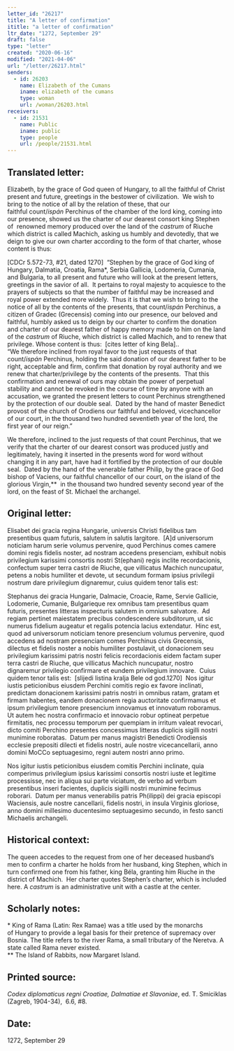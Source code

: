 ```yaml
---
letter_id: "26217"
title: "A letter of confirmation"
ititle: "a letter of confirmation"
ltr_date: "1272, September 29"
draft: false
type: "letter"
created: "2020-06-16"
modified: "2021-04-06"
url: "/letter/26217.html"
senders:
  - id: 26203
    name: Elizabeth of the Cumans
    iname: elizabeth of the cumans
    type: woman
    url: /woman/26203.html
receivers:
  - id: 21531
    name: Public
    iname: public
    type: people
    url: /people/21531.html
---
```

<h2> Translated letter:</h2><p>Elizabeth, by the grace of God queen of Hungary, to all the faithful of Christ present and future, greetings in the bestower of civilization.&nbsp; We wish to bring to the notice of all by the relation of these, that our faithful&nbsp;count/<i>ispán</i> Perchinus of the chamber of the lord king, coming into our presence, showed us the charter of our dearest consort king Stephen of&nbsp; renowned memory produced over the land of the <em>castrum</em> of Riuche which district is called Machich, asking us humbly and devotedly, that we deign to give our own charter according to the form of that charter, whose content is thus:</p><p>[CDCr 5.572-73, #21, dated 1270]&nbsp; “Stephen by the grace of God king of Hungary, Dalmatia, Croatia, Rama*, Serbia Gallicia, Lodomeria, Cumania, and Bulgaria, to all present and future who will look at the present letters, greetings in the savior of all. &nbsp;It pertains to royal majesty to acquiesce to the prayers of subjects so that the number of faithful may be increased and royal power extended more widely.&nbsp; Thus it is that we wish to bring to the notice of all by the contents of the presents, that count/<i>ispán </i>Perchinus, a citizen of Gradec (Grecensis) coming into our presence, our beloved and faithful, humbly asked us to deign by our charter to confirm the donation and charter of our dearest father of happy memory made to him on the land of the <em>castrum</em> of Riuche, which district is called Machich, and to renew that privilege. Whose content is thus:&nbsp; [cites letter of king Bela]..&nbsp;<br>“We therefore inclined from royal favor to the just requests of that count/<i>ispán </i>Perchinus, holding the said donation of our dearest father to be right, acceptable and firm, confirm that donation by royal authority and we renew that charter/privilege by the contents of the presents.&nbsp; That this confirmation and renewal of ours may obtain the power of perpetual stability and cannot be revoked in the course of time by anyone with an accusation, we granted the present letters to count Perchinus strengthened by the protection of our double seal.&nbsp; Dated by the hand of master Benedict provost of the church of Orodiens our faithful and beloved, vicechancellor of our court, in the thousand two hundred seventieth year of the lord, the first year of our reign.”</p><p>We therefore, inclined to the just requests of that count Perchinus, that we verify that the charter of our dearest consort was produced justly and legitimately, having it inserted in the presents word for word without changing it in any part, have had it fortified by the protection of our double seal.&nbsp; Dated by the hand of the venerable father Philip, by the grace of God bishop of Vaciens, our faithful chancellor of our court, on the island of the glorious Virgin,**&nbsp; in the thousand two hundred seventy second year of the lord, on the feast of St. Michael the archangel.</p><h2 class="mt-4"> Original letter:</h2><p>Elisabet dei gracia regina Hungarie, universis Christi fidelibus tam presentibus quam futuris, salutem in salutis largitore.&nbsp; [A]d universorum noticiam harum serie volumus pervenire, quod Perchinus comes camere domini regis fidelis noster, ad nostram accedens presenciam, exhibuit nobis privilegium karissimi consortis nostri St(ephani) regis inclite recordacionis, confectum super terra castri de Riuche, que villicatus Machich nuncupatur, petens a nobis humiliter et devote, ut secundum formam ipsius privilegii nostrum dare privilegium dignaremur, cuius quidem tenor talis est:</p><p>Stephanus dei gracia Hungarie, Dalmacie, Croacie, Rame, Servie Gallicie, Lodomerie, Cumanie, Bulgarieque rex omnibus tam presentibus quam futuris, presentes litteras inspecturis salutem in omnium salvatore.&nbsp; Ad regiam pertinet maiestatem precibus condescendere subditorum, ut sic numerus fidelium augeatur et regalis potencia lacius extendatur.&nbsp; Hinc est, quod ad universorum noticiam tenore presencium volumus pervenire, quod accedens ad nostram presenciam comes Perchinus civis Grecensis, dilectus et fidelis noster a nobis humiliter postulavit, ut donacionem seu privilegium karissimi patris nostri felicis recordacionis eidem factam super terra castri de Riuche, que villicatus Machich nuncupatur, nostro dignaremur privilegio confirmare et eundem privilegium innovare.&nbsp; Cuius quidem tenor talis est:&nbsp; [slijedi listina kralja Bele od god.1270]&nbsp;&nbsp;Nos igitur iustis peticionibus eiusdem Perchini comitis regio ex favore inclinati, predictam donacionem karissimi patris nostri in omnibus ratam, gratam et firmam habentes, eandem donacionem regia auctoritate confirmamus et ipsum privilegium tenore presencium innovamus et innovatum roboramus.&nbsp; Ut autem hec nostra confirmacio et innovacio robur optineat perpetue firmitatis, nec processu temporum per quempiam in irritum valeat revocari, dicto comiti Perchino presentes concessimus litteras duplicis sigilli nostri munimine roboratas.&nbsp; Datum per manus magistri Benedicti Orodiensis ecclesie prepositi dilecti et fidelis nostri, aule nostre vicecancellarii, anno domini MoCCo septuagesimo, regni autem nostri anno primo.</p><p>Nos igitur iustis peticionibus eiusdem comitis Perchini inclinate, quia comperimus privilegium ipsius karissimi consortis nostri iuste et legitime processisse, nec in aliqua sui parte viciatum, de verbo ad verbum presentibus inseri facientes, duplicis sigilli nostri munimine fecimus roborari.&nbsp; Datum per manus venerabilis patris Ph(ilippi) dei gracia episcopi Waciensis, aule nostre cancellarii, fidelis nostri, in insula Virginis gloriose, anno domini millesimo ducentesimo septuagesimo secundo, in festo sancti Michaelis archangeli.</p><p></p><h2 class="mt-4"> Historical context:</h2><p>The queen accedes to the request from one of her deceased husband’s men to confirm a charter he holds from her husband, king Stephen, which in turn confirmed one from his father, king Béla, granting him Riuche in the district of Machich.&nbsp; Her charter quotes Stephen’s charter, which is included here.&nbsp;<span>A&nbsp;</span><em>castrum</em><span>&nbsp;is an administrative unit with a castle at the center.</span></p><h2 class="mt-4"> Scholarly notes:</h2><p>* King of&nbsp;Rama&nbsp;(Latin: Rex&nbsp;Ramae) was a title used by the monarchs of&nbsp;Hungary&nbsp;to provide a legal basis for their pretence of supremacy over Bosnia. The title refers to the river&nbsp;Rama, a small tributary of the Neretva. A state called&nbsp;Rama&nbsp;never existed.<br>** The Island of Rabbits, now Margaret Island.</p><h2 class="mt-4"> Printed source:</h2><p><i>Codex diplomaticus regni Croatiae, Dalmatiae et Slavoniae</i>, ed. T. Smiciklas (Zagreb, 1904-34),&nbsp; 6.6, #8.</p><h2 class="mt-4"> Date:</h2>1272, September 29